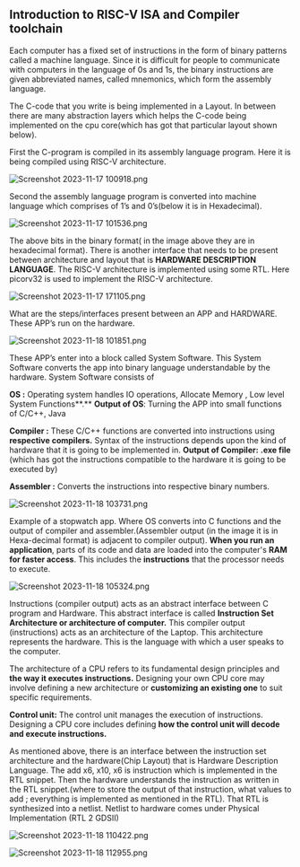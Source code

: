 
## Introduction to RISC-V ISA and Compiler toolchain

Each computer has a fixed set of instructions in the form of binary patterns called a machine language. Since it is difficult for people to communicate with computers in the language of 0s and 1s, the binary instructions are given abbreviated names, called mnemonics, which form the assembly language.

The C-code that you write is being implemented in a Layout. In between there are many abstraction layers which helps the C-code being implemented on the cpu core(which has got that particular layout shown below).

First the C-program is compiled in its assembly language program. Here it is being compiled using RISC-V architecture.

![Screenshot 2023-11-17 100918.png](https://prod-files-secure.s3.us-west-2.amazonaws.com/2a93c1a9-af21-459a-9f69-6f78e913144b/891a7069-cc50-4a3d-a8e1-979f7faf17bb/Screenshot_2023-11-17_100918.png)

Second the assembly language program is converted into machine language which comprises of 1’s and 0’s(below it is in Hexadecimal).

![Screenshot 2023-11-17 101536.png](https://prod-files-secure.s3.us-west-2.amazonaws.com/2a93c1a9-af21-459a-9f69-6f78e913144b/0330d993-c017-4b83-888b-b2b472e476eb/Screenshot_2023-11-17_101536.png)

The above bits in the binary format( in the image above they are in hexadecimal format). There is another interface that needs to be present between architecture and layout that is **HARDWARE DESCRIPTION LANGUAGE**. The RISC-V architecture is implemented using some RTL. Here picorv32 is used to implement the RISC-V architecture.

![Screenshot 2023-11-17 171105.png](https://prod-files-secure.s3.us-west-2.amazonaws.com/2a93c1a9-af21-459a-9f69-6f78e913144b/d7417c72-ef18-4d1a-a537-409ea35e71b3/Screenshot_2023-11-17_171105.png)

What are the steps/interfaces present between an APP and HARDWARE. These APP’s run on the hardware.

![Screenshot 2023-11-18 101851.png](https://prod-files-secure.s3.us-west-2.amazonaws.com/2a93c1a9-af21-459a-9f69-6f78e913144b/f66e1fe0-3305-45a6-b2ae-08d55ff7732b/Screenshot_2023-11-18_101851.png)

These APP’s enter into a block called System Software. This System Software converts the app into binary language understandable by the hardware. System Software consists of 

**OS :** Operating system handles IO operations, Allocate Memory , Low level System Functions**.** **Output of OS**: Turning the APP into small functions of C/C++, Java

**Compiler :**  These C/C++ functions are converted into instructions using **respective compilers.** Syntax of the instructions depends upon the kind of hardware that it is going to be implemented in. **Output of Compiler:** **.exe file** (which has got the instructions compatible to the hardware it is going to be executed by)

**Assembler :** Converts the instructions into respective binary numbers.

![Screenshot 2023-11-18 103731.png](https://prod-files-secure.s3.us-west-2.amazonaws.com/2a93c1a9-af21-459a-9f69-6f78e913144b/cfd9a1a4-2c4c-4d14-a9d9-af93e5eb67a7/Screenshot_2023-11-18_103731.png)

Example of a stopwatch app. Where OS converts into C functions and the output of compiler and assembler.(Assembler output (in the image it is in Hexa-decimal format) is adjacent to compiler output). **When you run an application**, parts of its code and data are loaded into the computer's **RAM for faster access**. This includes the **instructions** that the processor needs to execute.

![Screenshot 2023-11-18 105324.png](https://prod-files-secure.s3.us-west-2.amazonaws.com/2a93c1a9-af21-459a-9f69-6f78e913144b/32cbf466-b720-45e4-b211-61b7df054522/Screenshot_2023-11-18_105324.png)

Instructions (compiler output) acts as an abstract interface between C program and Hardware. This abstract interface is called **Instruction Set Architecture or architecture of computer.** This compiler output (instructions) acts as an architecture of the Laptop. This architecture represents the hardware. This is the language with which a user speaks to the computer.

The architecture of a CPU refers to its fundamental design principles and **the way it executes instructions.** Designing your own CPU core may involve defining a new architecture or **customizing an existing one** to suit specific requirements.

**Control unit:** The control unit manages the execution of instructions. Designing a CPU core includes defining **how the control unit will decode and execute instructions.**

As mentioned above, there is an interface between the instruction set architecture and the hardware(Chip Layout) that is Hardware Description Language. The add x6, x10, x6 is instruction which is implemented in the RTL snippet. Then the hardware understands the instruction as written in the RTL snippet.(where to store the output of that instruction, what values to add ; everything is implemented as mentioned in the RTL). That RTL is synthesized into a netlist. Netlist to hardware comes under Physical Implementation (RTL 2 GDSII)

![Screenshot 2023-11-18 110422.png](https://prod-files-secure.s3.us-west-2.amazonaws.com/2a93c1a9-af21-459a-9f69-6f78e913144b/11aeeb61-635b-4bb0-bac0-942f965438f6/Screenshot_2023-11-18_110422.png)

![Screenshot 2023-11-18 112955.png](https://prod-files-secure.s3.us-west-2.amazonaws.com/2a93c1a9-af21-459a-9f69-6f78e913144b/8de66585-73ed-4f11-920e-6b5ad9e18501/Screenshot_2023-11-18_112955.png)